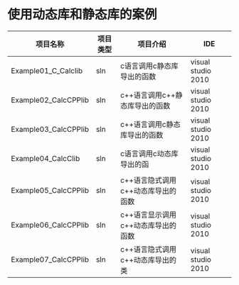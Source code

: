 # 使用动态库和静态库的案例

| 项目名称                               | 项目类型 | 项目介绍                                | IDE                               |
| ------------------------------------  | ------ | --------------------------------------- | -------------------------------- |
| Example01_C_Calclib                   | sln    | c语言调用c静态库导出的函数                  | visual studio 2010               |
| Example02_CalcCPPlib                  | sln    | c++语言调用c++静态库导出的函数              | visual studio 2010               |
| Example03_CalcCPPlib                  | sln    | c++语言调用c静态库导出的函数                | visual studio 2010               |
| Example04_CalcClib                    | sln    | c语言调用c动态库导出的函                    | visual studio 2010               |
| Example05_CalcCPPlib                  | sln    | c++语言隐式调用c++动态库导出的函数           | visual studio 2010               |
| Example06_CalcCPPlib                  | sln    | c++语言显示调用c++动态库导出的函数           | visual studio 2010               |
| Example07_CalcCPPlib                  | sln    | c++语言隐式调用c++动态库导出的类             | visual studio 2010               |







